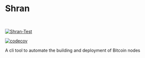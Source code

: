 # Shran
<br>

[![Shran-Test](https://github.com/mattcoding4days/Shran/actions/workflows/rust.yml/badge.svg?branch=dev)](https://github.com/mattcoding4days/Shran/actions/workflows/rust.yml)

[![codecov](https://codecov.io/gh/mattcoding4days/Shran/branch/dev/graph/badge.svg?token=3VY7UYBZHN)](https://codecov.io/gh/mattcoding4days/Shran)

A cli tool to automate the building and deployment of Bitcoin nodes
